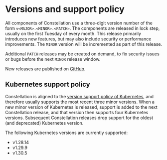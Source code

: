 # Versions and support policy

All components of Constellation use a three-digit version number of the form `v<MAJOR>.<MINOR>.<PATCH>`.
The components are released in lock step, usually on the first Tuesday of every month. This release primarily introduces new features, but may also include security or performance improvements. The `MINOR` version will be incremented as part of this release.

Additional `PATCH` releases may be created on demand, to fix security issues or bugs before the next `MINOR` release window.

New releases are published on [GitHub](https://github.com/edgelesssys/constellation/releases).

## Kubernetes support policy

Constellation is aligned to the [version support policy of Kubernetes](https://kubernetes.io/releases/version-skew-policy/#supported-versions), and therefore usually supports the most recent three minor versions.
When a new minor version of Kubernetes is released, support is added to the next Constellation release, and that version then supports four Kubernetes versions.
Subsequent Constellation releases drop support for the oldest (and deprecated) Kubernetes version.

The following Kubernetes versions are currently supported:
<!--AUTO_GENERATED_BY_BAZEL-->
<!--DO_NOT_EDIT-->
* v1.28.14
* v1.29.9
* v1.30.5
